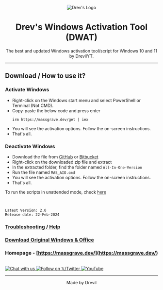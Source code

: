 <p align="center"><img src="https://drev.uk.to/assets/images/image01.jpg" alt="Drev's Logo"></p>

<h1 align="center">Drev's Windows Activation Tool (DWAT)</h1>

<p align="center">The best and updated Windows activation tool/script for Windows 10 and 11 by DrevilYT.</p>
<hr>

## Download / How to use it?

### Activate Windows

-   Right-click on the Windows start menu and select PowerShell or Terminal (Not CMD).
-   Copy-paste the below code and press enter
    ```
    irm https://massgrave.dev/get | iex
    ```
-   You will see the activation options. Follow the on-screen instructions.
-   That's all.

### Deactivate Windows

-   Download the file from [GitHub](https://github.com/massgravel/Microsoft-Activation-Scripts/archive/refs/heads/master.zip) or [Bitbucket](https://bitbucket.org/WindowsAddict/microsoft-activation-scripts/get/master.zip)
-   Right-click on the downloaded zip file and extract
-   In the extracted folder, find the folder named `All-In-One-Version`
-   Run the file named `MAS_AIO.cmd`
-   You will see the activation options. Follow the on-screen instructions.
-   That's all.

To run the scripts in unattended mode, check [here](https://massgrave.dev/command_line_switches.html)

</br>

```
Latest Version: 2.0
Release date: 22-Feb-2024
```

### [Troubleshooting / Help](https://massgrave.dev/troubleshoot.html)
### [Download Original Windows & Office](https://massgrave.dev/genuine-installation-media.html)
### Homepage - [https://massgrave.dev/](https://massgrave.dev/)
</br>

<a href="https://drev.uk.to/discord/redirect.html">
  <img src="https://massgrave.dev/images/logo_discord.png" alt="Chat with us" />
</a>
<a href="https://twitter.com/DrevilYoutube">
  <img src="https://massgrave.dev/images/logo_x.png" alt="Follow on 𝕏/Twitter" />
</a>
<a href="https://drev.uk.to/youtube">
  <img src="https://massgrave.dev/images/logo_youtube.png" alt="YouTube" />
</a>

---

<p align="center">Made by Drevil</p>
